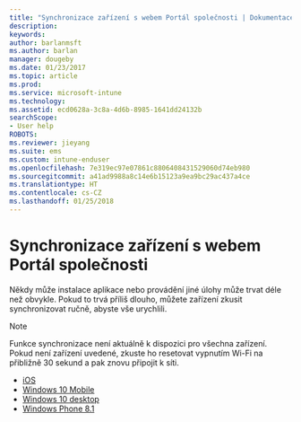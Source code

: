 ```yaml
---
title: "Synchronizace zařízení s webem Portál společnosti | Dokumentace Microsoftu"
description: 
keywords: 
author: barlanmsft
ms.author: barlan
manager: dougeby
ms.date: 01/23/2017
ms.topic: article
ms.prod: 
ms.service: microsoft-intune
ms.technology: 
ms.assetid: ecd0628a-3c8a-4d6b-8985-1641dd24132b
searchScope:
- User help
ROBOTS: 
ms.reviewer: jieyang
ms.suite: ems
ms.custom: intune-enduser
ms.openlocfilehash: 7e319ec97e07861c8806408431529060d74eb980
ms.sourcegitcommit: a41ad9988a8c14e6b15123a9ea9bc29ac437a4ce
ms.translationtype: HT
ms.contentlocale: cs-CZ
ms.lasthandoff: 01/25/2018
---
```

# <a name="sync-your-device-with-the-company-portal-website"></a>Synchronizace zařízení s webem Portál společnosti

Někdy může instalace aplikace nebo provádění jiné úlohy může trvat déle než obvykle. Pokud to trvá příliš dlouho, můžete zařízení zkusit synchronizovat ručně, abyste vše urychlili.

> [!Note]
> Funkce synchronizace není aktuálně k dispozici pro všechna zařízení. Pokud není zařízení uvedené, zkuste ho resetovat vypnutím Wi-Fi na přibližně 30 sekund a pak znovu připojit k síti.

* [iOS](sync-your-device-manually-ios.md)
* [Windows 10 Mobile](sync-your-device-manually-windows.md#windows-10-mobile)
* [Windows 10 desktop](sync-your-device-manually-windows.md#windows-10-desktop)
* [Windows Phone 8.1](sync-your-device-manually-windows.md#windows-phone-81)
